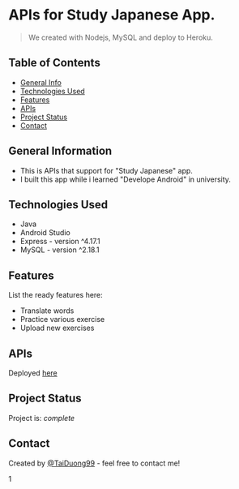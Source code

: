 # APIs for Study Japanese App.
> We created with Nodejs, MySQL and deploy to Heroku.

## Table of Contents
* [General Info](#general-information)
* [Technologies Used](#technologies-used)
* [Features](#features)
* [APIs](#apis)
* [Project Status](#project-status)
* [Contact](#contact)

## General Information
- This is APIs that support for "Study Japanese" app.
- I built this app while i learned "Develope Android" in university.

## Technologies Used
- Java
- Android Studio
- Express - version ^4.17.1
- MySQL - version ^2.18.1

## Features
List the ready features here:
- Translate words
- Practice various exercise
- Upload new exercises

## APIs
Deployed [here](https://apijapanese.herokuapp.com/api/course/2)

## Project Status
Project is: _complete_

## Contact
Created by [@TaiDuong99](https://www.facebook.com/tai.duong.313/) - feel free to contact me!

1
